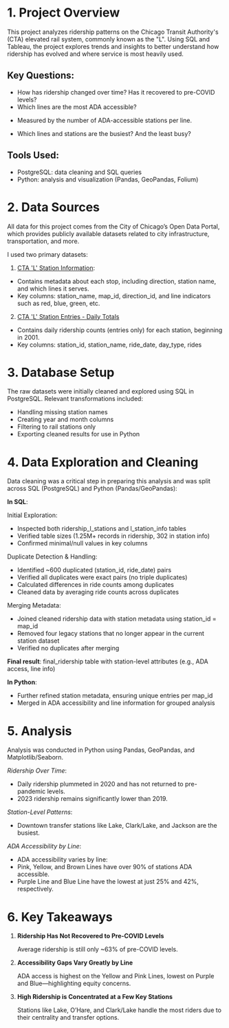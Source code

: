 # 1. Project Overview
This project analyzes ridership patterns on the Chicago Transit Authority's (CTA) elevated rail system, commonly known as the "L". Using SQL and Tableau, the project explores trends and insights to better understand how ridership has evolved and where service is most heavily used.

## Key Questions:
* How has ridership changed over time? Has it recovered to pre-COVID levels?
* Which lines are the most ADA accessible? 
- Measured by the number of ADA-accessible stations per line.
* Which lines and stations are the busiest? And the least busy?

## Tools Used:
* PostgreSQL: data cleaning and SQL queries
* Python: analysis and visualization (Pandas, GeoPandas, Folium)


# 2. Data Sources
All data for this project comes from the City of Chicago’s Open Data Portal, which provides publicly available datasets related to city infrastructure, transportation, and more.


I used two primary datasets:

1. [CTA 'L' Station Information](https://data.cityofchicago.org/Transportation/CTA-System-Information-List-of-L-Stops/8pix-ypme/about_data):
* Contains metadata about each stop, including direction, station name, and which lines it serves.
* Key columns: station_name, map_id, direction_id, and line indicators such as red, blue, green, etc.

2. [CTA 'L' Station Entries - Daily Totals](https://data.cityofchicago.org/Transportation/CTA-Ridership-L-Station-Entries-Daily-Totals/5neh-572f/about_data)
* Contains daily ridership counts (entries only) for each station, beginning in 2001. 
* Key columns: station_id, station_name, ride_date, day_type, rides

# 3. Database Setup
The raw datasets were initially cleaned and explored using SQL in PostgreSQL. Relevant transformations included:

* Handling missing station names
* Creating year and month columns
* Filtering to rail stations only
* Exporting cleaned results for use in Python

# 4. Data Exploration and Cleaning
Data cleaning was a critical step in preparing this analysis and was split across SQL (PostgreSQL) and Python (Pandas/GeoPandas):

**In SQL**:

Initial Exploration:
* Inspected both ridership_l_stations and l_station_info tables
* Verified table sizes (1.25M+ records in ridership, 302 in station info)
* Confirmed minimal/null values in key columns

Duplicate Detection & Handling:
* Identified ~600 duplicated (station_id, ride_date) pairs
* Verified all duplicates were exact pairs (no triple duplicates)
* Calculated differences in ride counts among duplicates
* Cleaned data by averaging ride counts across duplicates

Merging Metadata:
* Joined cleaned ridership data with station metadata using station_id = map_id
* Removed four legacy stations that no longer appear in the current station dataset
* Verified no duplicates after merging
  
**Final result**: final_ridership table with station-level attributes (e.g., ADA access, line info)

**In Python**:
* Further refined station metadata, ensuring unique entries per map_id
* Merged in ADA accessibility and line information for grouped analysis
  
# 5. Analysis
Analysis was conducted in Python using Pandas, GeoPandas, and Matplotlib/Seaborn.

*Ridership Over Time*:
* Daily ridership plummeted in 2020 and has not returned to pre-pandemic levels.
* 2023 ridership remains significantly lower than 2019.
 
*Station-Level Patterns*:
* Downtown transfer stations like Lake, Clark/Lake, and Jackson are the busiest.
 
*ADA Accessibility by Line*:
* ADA accessibility varies by line:
* Pink, Yellow, and Brown Lines have over 90% of stations ADA accessible.
* Purple Line and Blue Line have the lowest at just 25% and 42%, respectively.


# 6. Key Takeaways
1. **Ridership Has Not Recovered to Pre-COVID Levels**
   
	Average ridership is still only ~63% of pre-COVID levels.

3. **Accessibility Gaps Vary Greatly by Line**
   
	ADA access is highest on the Yellow and Pink Lines, lowest on Purple and Blue—highlighting equity concerns.

4. **High Ridership is Concentrated at a Few Key Stations**
   
	Stations like Lake, O’Hare, and Clark/Lake handle the most riders due to their centrality and transfer options.

